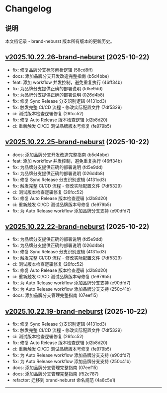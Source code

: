 # Changelog

## 说明

本文档记录 - brand-neburst 版本所有版本的更新历史。

## [v2025.10.22.26-brand-neburst](https://github.com/OmniHelm/omnihelm-bot-releases/releases/tag/v2025.10.22.26-brand-neburst) (2025-10-22)

- fix: 修复品牌分支标签解析逻辑 (58cd8ff)
- docs: 添加品牌分支开发改造完整指南 (b5d4bbe)
- feat: 添加 workflow 并发控制，避免重复执行 (46ff34b)
- fix: 为品牌分支提供正确的部署说明 (fd5e9dd)
- fix: 为品牌分支提供正确的部署说明 (026d4b8)
- fix: 修复 Sync Release 分支识别逻辑 (4131cd3)
- fix: 触发完整 CI/CD 流程 - 修改实际配置文件 (7df5329)
- ci: 测试版本检查逻辑修复 (26fcc52)
- fix: 修复 Auto Release 版本检查逻辑 (d2b8d20)
- ci: 重新触发 CI/CD 测试品牌版本号修复 (fe979b5)


## [v2025.10.22.25-brand-neburst](https://github.com/OmniHelm/omnihelm-bot-releases/releases/tag/v2025.10.22.25-brand-neburst) (2025-10-22)

- docs: 添加品牌分支开发改造完整指南 (b5d4bbe)
- feat: 添加 workflow 并发控制，避免重复执行 (46ff34b)
- fix: 为品牌分支提供正确的部署说明 (fd5e9dd)
- fix: 为品牌分支提供正确的部署说明 (026d4b8)
- fix: 修复 Sync Release 分支识别逻辑 (4131cd3)
- fix: 触发完整 CI/CD 流程 - 修改实际配置文件 (7df5329)
- ci: 测试版本检查逻辑修复 (26fcc52)
- fix: 修复 Auto Release 版本检查逻辑 (d2b8d20)
- ci: 重新触发 CI/CD 测试品牌版本号修复 (fe979b5)
- fix: 为 Auto Release workflow 添加品牌分支支持 (e90dfd7)


## [v2025.10.22.22-brand-neburst](https://github.com/OmniHelm/omnihelm-bot-releases/releases/tag/v2025.10.22.22-brand-neburst) (2025-10-22)

- fix: 为品牌分支提供正确的部署说明 (fd5e9dd)
- fix: 为品牌分支提供正确的部署说明 (026d4b8)
- fix: 修复 Sync Release 分支识别逻辑 (4131cd3)
- fix: 触发完整 CI/CD 流程 - 修改实际配置文件 (7df5329)
- ci: 测试版本检查逻辑修复 (26fcc52)
- fix: 修复 Auto Release 版本检查逻辑 (d2b8d20)
- ci: 重新触发 CI/CD 测试品牌版本号修复 (fe979b5)
- fix: 为 Auto Release workflow 添加品牌分支支持 (e90dfd7)
- fix: 为 Auto Release workflow 添加品牌分支支持 (250c41b)
- docs: 添加品牌分支管理完整指南 (07eef15)


## [v2025.10.22.19-brand-neburst](https://github.com/OmniHelm/omnihelm-bot-releases/releases/tag/v2025.10.22.19-brand-neburst) (2025-10-22)

- fix: 修复 Sync Release 分支识别逻辑 (4131cd3)
- fix: 触发完整 CI/CD 流程 - 修改实际配置文件 (7df5329)
- ci: 测试版本检查逻辑修复 (26fcc52)
- fix: 修复 Auto Release 版本检查逻辑 (d2b8d20)
- ci: 重新触发 CI/CD 测试品牌版本号修复 (fe979b5)
- fix: 为 Auto Release workflow 添加品牌分支支持 (e90dfd7)
- fix: 为 Auto Release workflow 添加品牌分支支持 (250c41b)
- docs: 添加品牌分支管理完整指南 (07eef15)
- docs: 添加品牌分支管理完整指南 (f52c787)
- refactor: 迁移到 brand-neburst 命名规范 (4a8c5e1)


---

